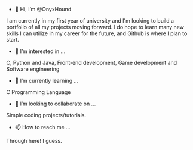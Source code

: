 - 👋 Hi, I’m @OnyxHound

I am currently in my first year of university and I'm looking to build a portfolio of all my projects moving forward.
I do hope to learn many new skills I can utilize in my career for the future, and Github is where I plan to start.

- 👀 I’m interested in ...

 C, Python and Java, Front-end development, Game development and Software engineering

- 🌱 I’m currently learning ...

C Programming Language

- 💞️ I’m looking to collaborate on ...

Simple coding projects/tutorials.

- 📫 How to reach me ...

Through here! I guess.

<!---
OnyxHound/OnyxHound is a ✨ special ✨ repository because its `README.md` (this file) appears on your GitHub profile.
You can click the Preview link to take a look at your changes.
--->
